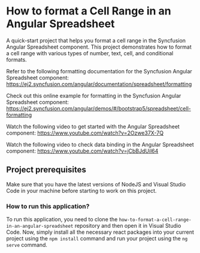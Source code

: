 # How to format a Cell Range in an Angular Spreadsheet

A quick-start project that helps you format a cell range in the Syncfusion Angular Spreadsheet component. This project demonstrates how to format a cell range with various types of number, text, cell, and conditional formats.

Refer to the following formatting documentation for the Syncfusion Angular Spreadsheet component: 
https://ej2.syncfusion.com/angular/documentation/spreadsheet/formatting

Check out this online example for formatting in the Syncfusion Angular Spreadsheet component: 
https://ej2.syncfusion.com/angular/demos/#/bootstrap5/spreadsheet/cell-formatting

Watch the following video to get started with the Angular Spreadsheet component:
https://www.youtube.com/watch?v=2Ozwe37X-7Q

Watch the following video to check data binding in the Angular Spreadsheet component:
https://www.youtube.com/watch?v=jCbBJdUil64

## Project prerequisites

Make sure that you have the latest versions of NodeJS and Visual Studio Code in your machine before starting to work on this project.

### How to run this application?

To run this application, you need to clone the `how-to-format-a-cell-range-in-an-angular-spreadsheet` repository and then open it in Visual Studio Code. Now, simply install all the necessary react packages into your current project using the `npm install` command and run your project using the `ng serve` command.